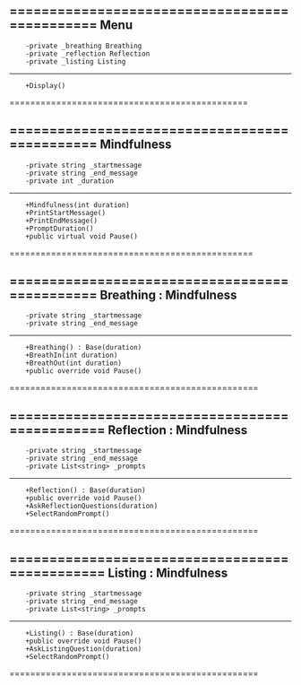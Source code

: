==============================================
        Menu
-------------------------------------------------
        -private _breathing Breathing
        -private _reflection Reflection
        -private _listing Listing
--------------------------------------------------
        +Display()
==============================================

==============================================
        Mindfulness
-------------------------------------------------
        -private string _startmessage
        -private string _end_message
        -private int _duration
--------------------------------------------------
        +Mindfulness(int duration)
        +PrintStartMessage()
        +PrintEndMessage()
        +PromptDuration()
        +public virtual void Pause()
===============================================
            
==============================================
        Breathing : Mindfulness 
--------------------------------------------------
        -private string _startmessage
        -private string _end_message
---------------------------------------------------
        +Breathing() : Base(duration)
        +BreathIn(int duration)
        +BreathOut(int duration)
        +public override void Pause()
================================================

===============================================
        Reflection : Mindfulness
--------------------------------------------------
        -private string _startmessage
        -private string _end_message
        -private List<string> _prompts
---------------------------------------------------
        +Reflection() : Base(duration)
        +public override void Pause()
        +AskReflectionQuestions(duration)
        +SelectRandomPrompt()
================================================

===============================================
        Listing : Mindfulness
--------------------------------------------------
        -private string _startmessage
        -private string _end_message
        -private List<string> _prompts
---------------------------------------------------
        +Listing() : Base(duration)
        +public override void Pause()
        +AskListingQuestion(duration)
        +SelectRandomPrompt()
================================================
